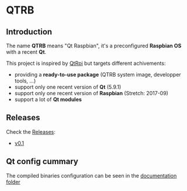 # QTRB

## Introduction

The name **QTRB** means "Qt Raspbian", it's a preconfigured **Raspbian OS** with a recent **Qt**.

This project is inspired by [QtRpi](https://github.com/neuronalmotion/qtrpi) but targets different achivements:
 * providing a **ready-to-use package** (QTRB system image, developper tools, ...)
 * support only one recent version of **Qt** (5.9.1)
 * support only one recent version of **Raspbian** (Stretch: 2017-09)
 * support a lot of **Qt modules**


## Releases

Check the [Releases](https://github.com/GuillaumeLazar/qtrb/releases):
* [v0.1](https://github.com/GuillaumeLazar/qtrb/releases/tag/v0.1)


## Qt config cummary

The compiled binaries configuration can be seen in the [documentation folder](documentation/qt_configure_summary.md)